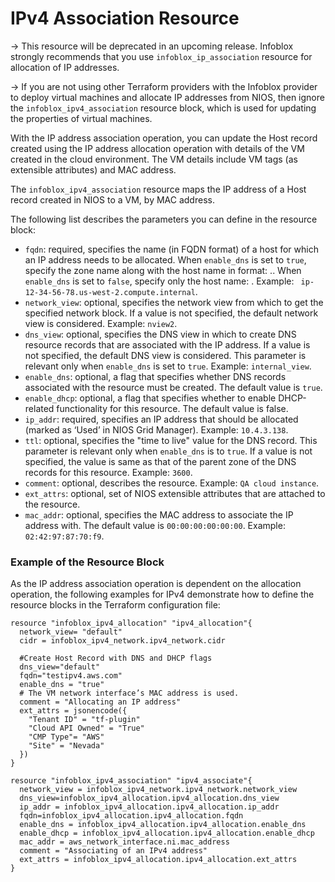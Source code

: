 # IPv4 Association Resource

-> This resource will be deprecated in an upcoming release. Infoblox strongly recommends that you use `infoblox_ip_association` resource for allocation of IP addresses.

-> If you are not using other Terraform providers with the Infoblox provider to deploy virtual machines and allocate IP addresses from NIOS, then ignore the `infoblox_ipv4_association` resource block, which is used for updating the properties of virtual machines.

With the IP address association operation, you can update the Host record created using the IP address allocation operation with details of the VM created in the cloud environment. The VM details include VM tags (as extensible attributes) and MAC address.

The `infoblox_ipv4_association` resource maps the IP address of a Host record created in NIOS to a VM, by MAC address.

The following list describes the parameters you can define in the resource block:

* `fqdn`: required, specifies the name (in FQDN format) of a host for which an IP address needs to be allocated. When `enable_dns` is set to `true`, specify the zone name along with the host name in format: <hostname>.<zone>.
  When `enable_dns` is set to `false`, specify only the host name: <hostname>. Example: ` ip-12-34-56-78.us-west-2.compute.internal`.
* `network_view`: optional, specifies the network view from which to get the specified network block. If a value is not specified, the default network view is considered. Example: `nview2`.
* `dns_view`: optional, specifies the DNS view in which to create DNS resource records that are associated with the IP address. If a value is not specified, the default DNS view is considered. This parameter is relevant only when `enable_dns` is set to `true`. Example: `internal_view`.
* `enable_dns`: optional, a flag that specifies whether DNS records associated with the resource must be created. The default value is `true`.
* `enable_dhcp`: optional, a flag that specifies whether to enable DHCP-related functionality for this resource. The default value is false.
* `ip_addr`: required, specifies an IP address that should be allocated (marked as ‘Used’ in NIOS Grid Manager). Example: `10.4.3.138`.
* `ttl`: optional, specifies the "time to live" value for the DNS record. This parameter is relevant only when `enable_dns` is to `true`. If a value is not specified, the value is same as that of the parent zone of the DNS records for this resource. Example: `3600`.
* `comment`: optional, describes the resource. Example: `QA cloud instance`.
* `ext_attrs`: optional, set of NIOS extensible attributes that are attached to the resource.
* `mac_addr`: optional, specifies the MAC address to associate the IP address with. The default value is `00:00:00:00:00:00`. Example: `02:42:97:87:70:f9`.

### Example of the Resource Block

As the IP address association operation is dependent on the allocation operation, the following examples for IPv4 demonstrate how to define the resource blocks in the Terraform configuration file:
```hcl
resource "infoblox_ipv4_allocation" "ipv4_allocation"{
  network_view= "default"
  cidr = infoblox_ipv4_network.ipv4_network.cidr

  #Create Host Record with DNS and DHCP flags
  dns_view="default"
  fqdn="testipv4.aws.com"
  enable_dns = "true"
  # The VM network interface’s MAC address is used.
  comment = "Allocating an IP address"
  ext_attrs = jsonencode({
    "Tenant ID" = "tf-plugin"
    "Cloud API Owned" = "True"
    "CMP Type"= "AWS"
    "Site" = "Nevada"
  })
}

resource "infoblox_ipv4_association" "ipv4_associate"{
  network_view = infoblox_ipv4_network.ipv4_network.network_view
  dns_view=infoblox_ipv4_allocation.ipv4_allocation.dns_view
  ip_addr = infoblox_ipv4_allocation.ipv4_allocation.ip_addr
  fqdn=infoblox_ipv4_allocation.ipv4_allocation.fqdn
  enable_dns = infoblox_ipv4_allocation.ipv4_allocation.enable_dns
  enable_dhcp = infoblox_ipv4_allocation.ipv4_allocation.enable_dhcp
  mac_addr = aws_network_interface.ni.mac_address
  comment = "Associating of an IPv4 address"
  ext_attrs = infoblox_ipv4_allocation.ipv4_allocation.ext_attrs
}
```
